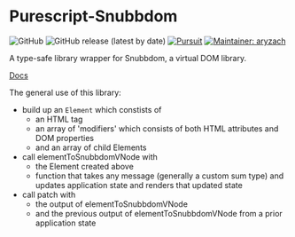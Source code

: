 # Purescript-Snubbdom

![GitHub](https://img.shields.io/github/license/aryzach/purescript-snabbdom)
![GitHub release (latest by date)](https://img.shields.io/github/v/release/aryzach/purescript-snabbdom)
[![Pursuit](https://pursuit.purescript.org/packages/purescript-snabbdom/badge)](https://pursuit.purescript.org/packages/purescript-snabbdom)
[![Maintainer: aryzach](https://img.shields.io/badge/maintainer-aryzach-blue)](https://github.com/aryzach)

A type-safe library wrapper for Snubbdom, a virtual DOM library.

[Docs](https://pursuit.purescript.org/packages/purescript-snubbdom)


The general use of this library: 
- build up an `Element` which constists of 
  * an HTML tag 
  * an array of 'modifiers' which consists of both HTML attributes and DOM properties
  * and an array of child Elements
- call elementToSnubbdomVNode with
  * the Element created above
  * function that takes any message (generally a custom sum type) and updates application state and renders that updated state
- call patch with
  * the output of elementToSnubbdomVNode
  * and the previous output of elementToSnubbdomVNode from a prior application state



